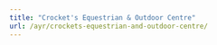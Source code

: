 ```yaml
---
title: "Crocket's Equestrian & Outdoor Centre"
url: /ayr/crockets-equestrian-and-outdoor-centre/
---
```

